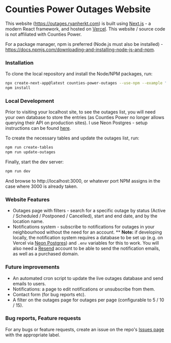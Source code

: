 # Counties Power Outages Website

This website (https://outages.ryanherkt.com) is built using [Next.js](https://nextjs.org/) - a modern React framework, and hosted on [Vercel](https://vercel.com/). This website / source code is not affiliated with Counties Power.

For a package manager, npm is preferred (Node.js must also be installed) - https://docs.npmjs.com/downloading-and-installing-node-js-and-npm.

### Installation

To clone the local repository and install the Node/NPM packages, run:

```bash
npx create-next-app@latest counties-power-outages --use-npm --example "https://github.com/ryanherkt3/counties-power-outages/tree/main"
npm install
```

### Local Development

Prior to visiting your localhost site, to see the outages list, you will need your own database to store the entries (as Counties Power no longer allows querying their API on production sites). I use Neon Postgres - setup instructions can be found [here](https://neon.tech/docs/get-started-with-neon/connect-neon).

To create the necessary tables and update the outages list, run:
```bash
npm run create-tables
npm run update-outages
```

Finally, start the dev server:
```bash
npm run dev
```

And browse to http://localhost:3000, or whatever port NPM assigns in the case where 3000 is already taken.

### Website Features

* Outages page with filters - search for a specific outage by status (Active / Scheduled / Postponed / Cancelled), start and end date, and by the location name.
* Notifications system - subscribe to notifications for outages in your neighbourhood without the need for an account.
** **Note:** if developing locally, the notification system requires a database to be set up (e.g. on Vercel via [Neon Postgres](https://neon.tech/)) and `.env` variables for this to work. You will also need a [Resend](https://resend.com/) account to be able to send the notification emails, as well as a purchased domain.

### Future improvements

* An automated cron script to update the live outages database and send emails to users.
* Notifications: a page to edit notifications or unsubscribe from them.
* Contact form (for bug reports etc).
* A filter on the outages page for outages per page (configurable to 5 / 10 / 15).

### Bug reports, Feature requests

For any bugs or feature requests, create an issue on the repo's [Issues page](https://github.com/ryanherkt3/counties-power-outages/issues) with the appropriate label.